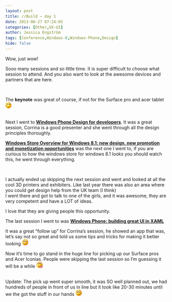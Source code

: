 ```yaml
---
layout: post
title: //Build – day 1
date: 2013-06-27 07:24:03
categories: [Other,UX-UI]
author: Jessica Engström
tags: [Conference,Windows-8,Windows-Phone,Design]
hide: false
---
```

<p>Wow, just wow!</p> <p>Sooo many sessions and so little time. It is super difficult to choose what session to attend. And you also want to look at the awesome devices and partners that are here.</p> <p>&nbsp;</p> <p>The <strong>keynote</strong> was great of course, if not for the Surface pro and acer tablet <img class="wlEmoticon wlEmoticon-winkingsmile" style="border-top-style: none; border-bottom-style: none; border-right-style: none; border-left-style: none" alt="Winking smile" src="/PostImages/wlEmoticon-winkingsmile_1.png"></p> <p><br>Next I went to <strong><a href="http://channel9.msdn.com/Events/Build/2013/2-202" target="_blank">Windows Phone Design for developers</a></strong>. It was a great session, Corrina is a good presenter and she went through all the design principles thoroughly.</p> <p><strong><a href="http://channel9.msdn.com/Events/Build/2013/2-123" target="_blank">Windows Store Overview for Windows 8.1: new design, new promotion and monetization opportunities</a></strong> was the next one I went to, if you are curious to how the windows store for windows 8.1 looks you should watch this, he went through everything.</p> <p>&nbsp;</p> <p>I actually ended up skipping the next session and went and looked at all the cool 3D printers and exhibiters. Like last year there was also an area where you could get design help from the UK team (I think) <br>I went there and got to talk to one of the girls, and it was awesome, they are very competent and have a LOT of ideas.</p> <p>I love that they are giving people this opportunity.</p> <p>The last session I went to was <strong><a href="http://channel9.msdn.com/Events/Build/2013/2-203" target="_blank">Windows Phone: building great UI in XAML</a></strong></p> <p>It was a great “follow up” for Corrina’s session, he showed an app that was, let’s say not so great and told us some tips and tricks for making it better looking <img class="wlEmoticon wlEmoticon-smile" style="border-top-style: none; border-bottom-style: none; border-right-style: none; border-left-style: none" alt="Smile" src="/PostImages/wlEmoticon-smile_4.png"></p> <p>Now it’s time to go stand in the huge line for picking up our Surface pros and Acer Iconias. People were skipping the last session so I’m guessing it will be a while <img class="wlEmoticon wlEmoticon-smilewithtongueout" style="border-top-style: none; border-bottom-style: none; border-right-style: none; border-left-style: none" alt="Smile with tongue out" src="/PostImages/wlEmoticon-smilewithtongueout_5.png"> <br>&nbsp; <br></p> <p>Update: The pick up went super smooth, it was SO well planned out, we had hundreds of people in front of us in line but it took like 20-30 minutes until we the got the stuff in our hands <img class="wlEmoticon wlEmoticon-smile" style="border-top-style: none; border-bottom-style: none; border-right-style: none; border-left-style: none" alt="Smile" src="/PostImages/wlEmoticon-smile_4.png"></p>
